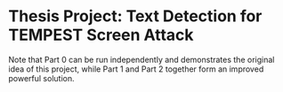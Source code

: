 # Thesis Project: Text Detection for TEMPEST Screen Attack

Note that Part 0 can be run independently and demonstrates the original idea of this project, while Part 1 and Part 2 together form an improved powerful solution.